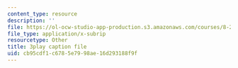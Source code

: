 ```yaml
---
content_type: resource
description: ''
file: https://ol-ocw-studio-app-production.s3.amazonaws.com/courses/8-286-the-early-universe-fall-2013/cb95cdf1c6785e7998ae16d293188f9f_dBhMcn7UDs0.vtt
file_type: application/x-subrip
resourcetype: Other
title: 3play caption file
uid: cb95cdf1-c678-5e79-98ae-16d293188f9f
---
```

